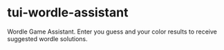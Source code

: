 # tui-wordle-assistant
Wordle Game Assistant. Enter you guess and your color results to receive suggested wordle solutions.
